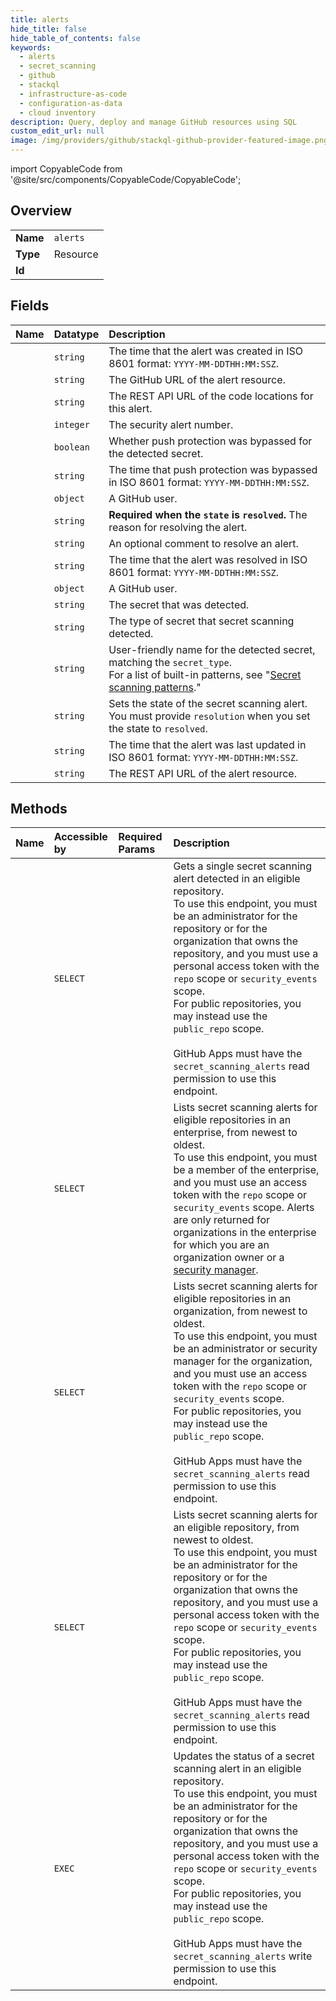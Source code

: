 ```yaml
---
title: alerts
hide_title: false
hide_table_of_contents: false
keywords:
  - alerts
  - secret_scanning
  - github    
  - stackql
  - infrastructure-as-code
  - configuration-as-data
  - cloud inventory
description: Query, deploy and manage GitHub resources using SQL
custom_edit_url: null
image: /img/providers/github/stackql-github-provider-featured-image.png
---
```


import CopyableCode from '@site/src/components/CopyableCode/CopyableCode';




## Overview
<table><tbody>
<tr><td><b>Name</b></td><td><code>alerts</code></td></tr>
<tr><td><b>Type</b></td><td>Resource</td></tr>
<tr><td><b>Id</b></td><td><CopyableCode code="github.secret_scanning.alerts" /></td></tr>
</tbody></table>

## Fields
| Name | Datatype | Description |
|:-----|:---------|:------------|
| <CopyableCode code="created_at" /> | `string` | The time that the alert was created in ISO 8601 format: `YYYY-MM-DDTHH:MM:SSZ`. |
| <CopyableCode code="html_url" /> | `string` | The GitHub URL of the alert resource. |
| <CopyableCode code="locations_url" /> | `string` | The REST API URL of the code locations for this alert. |
| <CopyableCode code="number" /> | `integer` | The security alert number. |
| <CopyableCode code="push_protection_bypassed" /> | `boolean` | Whether push protection was bypassed for the detected secret. |
| <CopyableCode code="push_protection_bypassed_at" /> | `string` | The time that push protection was bypassed in ISO 8601 format: `YYYY-MM-DDTHH:MM:SSZ`. |
| <CopyableCode code="push_protection_bypassed_by" /> | `object` | A GitHub user. |
| <CopyableCode code="resolution" /> | `string` | **Required when the `state` is `resolved`.** The reason for resolving the alert. |
| <CopyableCode code="resolution_comment" /> | `string` | An optional comment to resolve an alert. |
| <CopyableCode code="resolved_at" /> | `string` | The time that the alert was resolved in ISO 8601 format: `YYYY-MM-DDTHH:MM:SSZ`. |
| <CopyableCode code="resolved_by" /> | `object` | A GitHub user. |
| <CopyableCode code="secret" /> | `string` | The secret that was detected. |
| <CopyableCode code="secret_type" /> | `string` | The type of secret that secret scanning detected. |
| <CopyableCode code="secret_type_display_name" /> | `string` | User-friendly name for the detected secret, matching the `secret_type`.<br />For a list of built-in patterns, see "[Secret scanning patterns](https://docs.github.com/code-security/secret-scanning/secret-scanning-patterns#supported-secrets-for-advanced-security)." |
| <CopyableCode code="state" /> | `string` | Sets the state of the secret scanning alert. You must provide `resolution` when you set the state to `resolved`. |
| <CopyableCode code="updated_at" /> | `string` | The time that the alert was last updated in ISO 8601 format: `YYYY-MM-DDTHH:MM:SSZ`. |
| <CopyableCode code="url" /> | `string` | The REST API URL of the alert resource. |
## Methods
| Name | Accessible by | Required Params | Description |
|:-----|:--------------|:----------------|:------------|
| <CopyableCode code="get_alert" /> | `SELECT` | <CopyableCode code="alert_number, owner, repo" /> | Gets a single secret scanning alert detected in an eligible repository.<br />To use this endpoint, you must be an administrator for the repository or for the organization that owns the repository, and you must use a personal access token with the `repo` scope or `security_events` scope.<br />For public repositories, you may instead use the `public_repo` scope.<br /><br />GitHub Apps must have the `secret_scanning_alerts` read permission to use this endpoint. |
| <CopyableCode code="list_alerts_for_enterprise" /> | `SELECT` | <CopyableCode code="enterprise" /> | Lists secret scanning alerts for eligible repositories in an enterprise, from newest to oldest.<br />To use this endpoint, you must be a member of the enterprise, and you must use an access token with the `repo` scope or `security_events` scope. Alerts are only returned for organizations in the enterprise for which you are an organization owner or a [security manager](https://docs.github.com/organizations/managing-peoples-access-to-your-organization-with-roles/managing-security-managers-in-your-organization). |
| <CopyableCode code="list_alerts_for_org" /> | `SELECT` | <CopyableCode code="org" /> | Lists secret scanning alerts for eligible repositories in an organization, from newest to oldest.<br />To use this endpoint, you must be an administrator or security manager for the organization, and you must use an access token with the `repo` scope or `security_events` scope.<br />For public repositories, you may instead use the `public_repo` scope.<br /><br />GitHub Apps must have the `secret_scanning_alerts` read permission to use this endpoint. |
| <CopyableCode code="list_alerts_for_repo" /> | `SELECT` | <CopyableCode code="owner, repo" /> | Lists secret scanning alerts for an eligible repository, from newest to oldest.<br />To use this endpoint, you must be an administrator for the repository or for the organization that owns the repository, and you must use a personal access token with the `repo` scope or `security_events` scope.<br />For public repositories, you may instead use the `public_repo` scope.<br /><br />GitHub Apps must have the `secret_scanning_alerts` read permission to use this endpoint. |
| <CopyableCode code="update_alert" /> | `EXEC` | <CopyableCode code="alert_number, owner, repo, data__state" /> | Updates the status of a secret scanning alert in an eligible repository.<br />To use this endpoint, you must be an administrator for the repository or for the organization that owns the repository, and you must use a personal access token with the `repo` scope or `security_events` scope.<br />For public repositories, you may instead use the `public_repo` scope.<br /><br />GitHub Apps must have the `secret_scanning_alerts` write permission to use this endpoint. |
